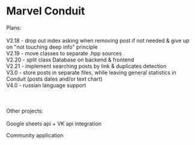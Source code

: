 # Marvel Conduit

Plans:\
\
V2.18 - drop out index asking when removing post if not needed & give up on "not touching deep info" principle\
V2.19 - move classes to separate .hpp sources\
V2.20 - split class Database on backend & frontend\
V2.21 - implement searching posts by link & duplicates detection\
V3.0 - store posts in separate files, while leaving general statistics in Conduit (posts dates and/or text chart)\
V4.0 - russian language support\
\
\
\
Other projects:\
\
Google sheets api + VK api integration

Community application
